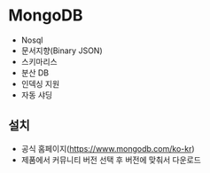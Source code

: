 # MongoDB
- Nosql
- 문서지향(Binary JSON)
- 스키마리스
- 분산 DB
- 인덱싱 지원
- 자동 샤딩

## 설치
- 공식 홈페이지(https://www.mongodb.com/ko-kr)
- 제품에서 커뮤니티 버전 선택 후 버전에 맞춰서 다운로드
